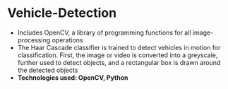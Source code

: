 # Vehicle-Detection
- Includes OpenCV, a library of programming functions for all image-processing operations
- The Haar Cascade classifier is trained to detect vehicles in motion for classification. First, the image or video is converted into a greyscale, further used to detect objects, and a rectangular box is drawn around the detected objects
- **Technologies used: OpenCV, Python**

